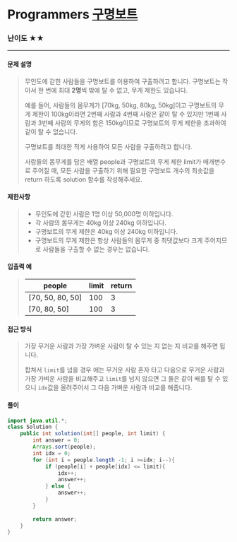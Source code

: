 # Programmers [구명보트](https://school.programmers.co.kr/learn/courses/30/lessons/42885)

### 난이도 ★★

---

#### 문제 설명

> 무인도에 갇힌 사람들을 구명보트를 이용하여 구출하려고 합니다. 구명보트는 작아서 한 번에 최대 **2명**씩 밖에 탈 수 없고, 무게 제한도 있습니다.
>
> 예를 들어, 사람들의 몸무게가 [70kg, 50kg, 80kg, 50kg]이고 구명보트의 무게 제한이 100kg이라면 2번째 사람과 4번째 사람은 같이 탈 수 있지만 1번째 사람과 3번째 사람의 무게의 합은 150kg이므로 구명보트의 무게 제한을 초과하여 같이 탈 수 없습니다.
>
> 구명보트를 최대한 적게 사용하여 모든 사람을 구출하려고 합니다.
>
> 사람들의 몸무게를 담은 배열 people과 구명보트의 무게 제한 limit가 매개변수로 주어질 때, 모든 사람을 구출하기 위해 필요한 구명보트 개수의 최솟값을 return 하도록 solution 함수를 작성해주세요.

#### 제한사항

>- 무인도에 갇힌 사람은 1명 이상 50,000명 이하입니다.
>- 각 사람의 몸무게는 40kg 이상 240kg 이하입니다.
>- 구명보트의 무게 제한은 40kg 이상 240kg 이하입니다.
>- 구명보트의 무게 제한은 항상 사람들의 몸무게 중 최댓값보다 크게 주어지므로 사람들을 구출할 수 없는 경우는 없습니다.
>

#### 입출력 예

> | people           | limit | return |
> | ---------------- | ----- | ------ |
> | [70, 50, 80, 50] | 100   | 3      |
> | [70, 80, 50]     | 100   | 3      |

#### 접근 방식

> 가장 무거운 사람과 가장 가벼운 사람이 탈 수 있는 지 없는 지 비교를 해주면 됩니다.
>
> 합쳐서 `limit`를 넘을 경우 에는 무거운 사람 혼자 타고 다음으로 무거운 사람과 가장 가벼운 사람을 비교해주고 `limit`를 넘지 않으면 그 둘은 같이 배를 탈 수 있으니 `idx`값을 올려주어서 그 다음 가벼운 사람과 비교를 해줍니다.

#### 풀이

```java
import java.util.*;
class Solution {
    public int solution(int[] people, int limit) {
        int answer = 0;
        Arrays.sort(people);
        int idx = 0;
        for (int i = people.length -1; i >=idx; i--){
            if (people[i] + people[idx] <= limit){
                idx++;
                answer++;
            } else {
                answer++;
            }
        }
        
        return answer;
    }
}
```

